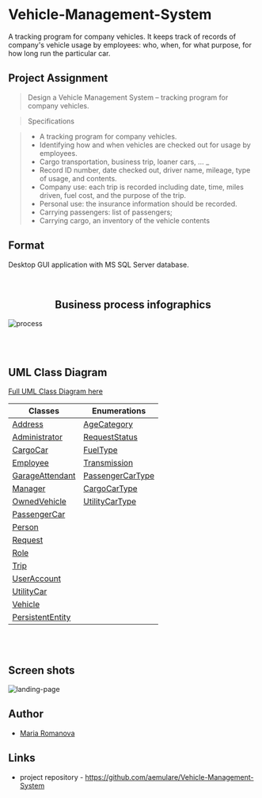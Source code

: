 # Vehicle-Management-System

A tracking program for company vehicles.
It keeps track of records of company's vehicle usage by employees: 
who, when, for what purpose, for how long run the particular car.

## Project Assignment

> Design a Vehicle Management System – tracking program for company vehicles.

 
> Specifications 

> *	A tracking program for company vehicles. 
> *	Identifying how and when vehicles are checked out for usage by employees. 
> *	Cargo transportation, business trip, loaner cars, … _
> * Record ID number, date checked out, driver name, mileage, type of usage, and contents. 
> * Company use: each trip is recorded including date, time, miles driven, fuel cost, and the purpose of the trip. 
> * Personal use: the insurance information should be recorded. 
> * Carrying passengers: list of passengers; 
> * Carrying cargo, an inventory of the vehicle contents 



## Format

Desktop GUI application with MS SQL Server database.



<br>
<h2 align="center">Business process infographics</h2>

![process](https://raw.githubusercontent.com/aemulare/Vehicle-Management-System/master/doc/VMS-Process.png)

<br>
<br>

## UML Class Diagram

[Full UML Class Diagram here](https://raw.githubusercontent.com/aemulare/Vehicle-Management-System/master/doc/VMS_UML_class_diagram.png)

Classes | Enumerations
------------ | -------------
[Address](https://github.com/aemulare/Vehicle-Management-System/blob/master/vms.model/Address.h) | [AgeCategory](https://github.com/aemulare/Vehicle-Management-System/blob/7331c716a748ace8bed6bbc1cb565eb8bfb80e71/vms.model/Person.h)
[Administrator](https://github.com/aemulare/Vehicle-Management-System/blob/master/vms.model/Administrator.h) | [RequestStatus](https://github.com/aemulare/Vehicle-Management-System/blob/7331c716a748ace8bed6bbc1cb565eb8bfb80e71/vms.model/Request.h)
[CargoCar](https://github.com/aemulare/Vehicle-Management-System/blob/master/vms.model/CargoCar.h) | [FuelType](https://github.com/aemulare/Vehicle-Management-System/blob/7331c716a748ace8bed6bbc1cb565eb8bfb80e71/vms.model/Vehicle.h)
[Employee](https://github.com/aemulare/Vehicle-Management-System/blob/master/vms.model/Employee.h) | [Transmission](https://github.com/aemulare/Vehicle-Management-System/blob/7331c716a748ace8bed6bbc1cb565eb8bfb80e71/vms.model/Vehicle.h)
[GarageAttendant](https://github.com/aemulare/Vehicle-Management-System/blob/master/vms.model/GarageAttendant.h) | [PassengerCarType](https://github.com/aemulare/Vehicle-Management-System/blob/7331c716a748ace8bed6bbc1cb565eb8bfb80e71/vms.model/PassengerCar.h)
[Manager](https://github.com/aemulare/Vehicle-Management-System/blob/master/vms.model/Manager.h) | [CargoCarType](https://github.com/aemulare/Vehicle-Management-System/blob/7331c716a748ace8bed6bbc1cb565eb8bfb80e71/vms.model/CargoCar.h)
[OwnedVehicle](https://github.com/aemulare/Vehicle-Management-System/blob/master/vms.model/OwnedVehicle.h) | [UtilityCarType](https://github.com/aemulare/Vehicle-Management-System/blob/7331c716a748ace8bed6bbc1cb565eb8bfb80e71/vms.model/UtilityCar.h)
[PassengerCar](https://github.com/aemulare/Vehicle-Management-System/blob/master/vms.model/PassengerCar.h) |
[Person](https://github.com/aemulare/Vehicle-Management-System/blob/master/vms.model/Person.h) |
[Request](https://github.com/aemulare/Vehicle-Management-System/blob/master/vms.model/Request.h) | 
[Role](https://github.com/aemulare/Vehicle-Management-System/blob/master/vms.model/Role.h) | 
[Trip](https://github.com/aemulare/Vehicle-Management-System/blob/master/vms.model/Trip.h) | 
[UserAccount](https://github.com/aemulare/Vehicle-Management-System/blob/master/vms.model/UserAccount.h) | 
[UtilityCar](https://github.com/aemulare/Vehicle-Management-System/blob/master/vms.model/UtilityCar.h) | 
[Vehicle](https://github.com/aemulare/Vehicle-Management-System/blob/master/vms.model/Vehicle.h) | 
[PersistentEntity](https://github.com/aemulare/Vehicle-Management-System/blob/master/vms.model/PersistentEntity.h) | 


<br>
<br>

## Screen shots

![landing-page](https://raw.githubusercontent.com/aemulare/Vehicle-Management-System/master/doc/VMS-screen-shots/VMS-01-Main-page.png)

## Author

* [Maria Romanova](https://github.com/aemulare)

## Links

* project repository - https://github.com/aemulare/Vehicle-Management-System
